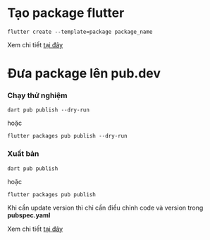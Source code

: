 # Tạo package flutter
```
flutter create --template=package package_name
```
Xem chi tiết [tại đây](https://mobisoftinfotech.com/resources/blog/how-to-create-packages-for-flutter-a-developers-guide/)
# Đưa package lên pub.dev
### Chạy thử nghiệm
```
dart pub publish --dry-run
```
hoặc
```
flutter packages pub publish --dry-run
```
### Xuất bản
```
dart pub publish
```
hoặc
```
flutter packages pub publish
```
Khi cần update version thì chỉ cần điều chỉnh code và version trong **pubspec.yaml**

Xem chi tiết [tại đây](https://viblo.asia/p/flutter-huong-dan-dua-plugin-len-pubdev-LzD5dMjoKjY)
